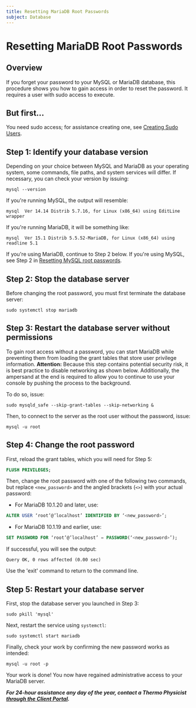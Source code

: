 ```yaml
---
title: Resetting MariaDB Root Passwords
subject: Database
---
```


# Resetting MariaDB Root Passwords

## Overview
If you forget your password to your MySQL or MariaDB database, this procedure shows you how to gain access in order to reset the password. It requires a user with sudo access to execute.

## But first...
You need sudo access; for assistance creating one, see [Creating Sudo Users](https://www.thermo.io/how-to/security/creating-sudo-users).

## Step 1: Identify your database version
Depending on your choice between MySQL and MariaDB as your operating system, some commands, file paths, and system services will differ. If necessary, you can check your version by issuing:
```shell
mysql --version
```
If you're running MySQL, the output will resemble:
```shell
mysql  Ver 14.14 Distrib 5.7.16, for Linux (x86_64) using EditLine wrapper
```
If you're running MariaDB, it will be something like:
```shell
mysql  Ver 15.1 Distrib 5.5.52-MariaDB, for Linux (x86_64) using readline 5.1
```
If you're using MariaDB, continue to Step 2 below. If you're using MySQL, see Step 2 in [Resetting MySQL root passwords](https://www.thermo.io/how-to/security/resetting-mysql-root-passwords).

## Step 2: Stop the database server
Before changing the root password, you must first terminate the database server:
```shell
sudo systemctl stop mariadb
```
## Step 3: Restart the database server without permissions
To gain root access without a password, you can start MariaDB while preventing them from loading the grant tables that store user privilege information.
**Attention:** Because this step contains potential security risk, it is best practice to disable networking as shown below. Additionally, the ampersand at the end is required to allow you to continue to use your console by pushing the process to the background.

To do so, issue:
```shell
sudo mysqld_safe --skip-grant-tables --skip-networking &
```
Then, to connect to the server as the root user without the password, issue:
```shell
mysql -u root
```

## Step 4: Change the root password
First, reload the grant tables, which you will need for Step 5:
```sql
FLUSH PRIVILEGES;
```
Then, change the root password with one of the following two commands, but replace `<new_password>` and the angled brackets (`<>`) with your actual password:
* For MariaDB 10.1.20 and later, use:
```sql
ALTER USER ‘root’@’localhost’ IDENTIFIED BY ‘<new_password>’;
```
* For MariaDB 10.1.19 and earlier, use:
```sql
SET PASSWORD FOR ‘root’@’localhost’ = PASSWORD(‘<new_password>’);
```
If successful, you will see the output:
```shell
Query OK, 0 rows affected (0.00 sec)

```
Use the 'exit' command to return to the command line.
## Step 5: Restart your database server
First, stop the database server you launched in Step 3:
```shell
sudo pkill 'mysql'
```
Next, restart the service using `systemctl`:
```shell
sudo systemctl start mariadb
```
Finally, check your work by confirming the new password works as intended:
```shell
mysql -u root -p
```
Your work is done! You now have regained administrative access to your MariaDB server.

**_For 24-hour assistance any day of the year, contact a Thermo Physicist [through the Client Portal](https://core.thermo.io/login/)._**
